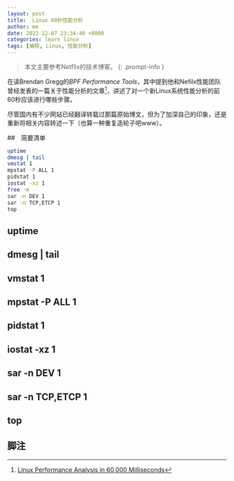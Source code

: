 ```yaml
---
layout: post
title:  Linux 60秒性能分析
author: me
date: 2022-12-07 23:34:40 +0800
categories: learn linux
tags: [编程, Linux, 性能分析]
---
```


> 本文主要参考Netflix的技术博客。
{: .prompt-info }

在读Brendan Gregg的*BPF Performance Tools*，其中提到他和Nefilx性能团队曾经发表的一篇关于性能分析的文章[^1]，讲述了对一个新Linux系统性能分析的前60秒应该进行哪些步骤。

尽管国内有不少网站已经翻译转载过那篇原始博文，但为了加深自己的印象，还是重新将相关内容转述一下（也算一种重复造轮子吧www）。

##　简要清单

```bash
uptime
dmesg | tail
vmstat 1
mpstat -P ALL 1
pidstat 1
iostat -xz 1
free -m
sar -n DEV 1
sar -n TCP,ETCP 1
top
```

## uptime

## dmesg | tail

## vmstat 1

## mpstat -P ALL 1

## pidstat 1

## iostat -xz 1

## sar -n DEV 1

## sar -n TCP,ETCP 1

## top

## 脚注

[^1]: [Linux Performance Analysis in 60,000 Milliseconds](https://netflixtechblog.com/linux-performance-analysis-in-60-000-milliseconds-accc10403c55)